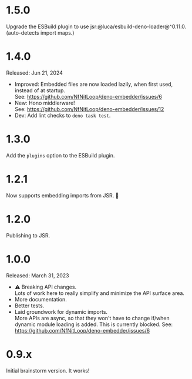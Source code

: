 1.5.0
=====

Upgrade the ESBuild plugin to use jsr:@luca/esbuild-deno-loader@^0.11.0. (auto-detects import maps.)

1.4.0
=====

Released: Jun 21, 2024

* Improved: Embedded files are now loaded lazily, when first used, instead of at startup.  
  See: <https://github.com/NfNitLoop/deno-embedder/issues/6>
* New: Hono middlerware!  
  See: <https://github.com/NfNitLoop/deno-embedder/issues/12>
* Dev: Add lint checks to `deno task test`.

1.3.0
=====

Add the `plugins` option to the ESBuild plugin.

1.2.1
=====

Now supports embedding imports from JSR. 🎉

1.2.0
=====

Publishing to JSR.

1.0.0
=====

Released: March 31, 2023

* ⚠️ Breaking API changes.  
  Lots of work here to really simplify and minimize the API surface area.
* More documentation.
* Better tests.
* Laid groundwork for dynamic imports.  
  More APIs are async, so that they won't have to change if/when dynamic module
  loading is added. This is currently blocked. 
  See: <https://github.com/NfNitLoop/deno-embedder/issues/6>


0.9.x
=====

Initial brainstorm version. It works!